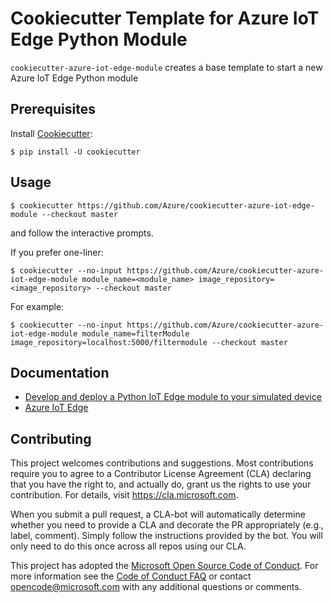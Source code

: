 # Cookiecutter Template for Azure IoT Edge Python Module

`cookiecutter-azure-iot-edge-module` creates a base template to start a new Azure IoT Edge Python module

## Prerequisites
Install [Cookiecutter](https://github.com/audreyr/cookiecutter):
```
$ pip install -U cookiecutter
```

## Usage
```
$ cookiecutter https://github.com/Azure/cookiecutter-azure-iot-edge-module --checkout master
```
and follow the interactive prompts.

If you prefer one-liner:
```
$ cookiecutter --no-input https://github.com/Azure/cookiecutter-azure-iot-edge-module module_name=<module_name> image_repository=<image_repository> --checkout master
```

For example:
```
$ cookiecutter --no-input https://github.com/Azure/cookiecutter-azure-iot-edge-module module_name=filterModule image_repository=localhost:5000/filtermodule --checkout master
```

## Documentation
* [Develop and deploy a Python IoT Edge module to your simulated device](https://docs.microsoft.com/en-us/azure/iot-edge/tutorial-python-module)
* [Azure IoT Edge](https://docs.microsoft.com/en-us/azure/iot-edge/)

## Contributing

This project welcomes contributions and suggestions.  Most contributions require you to agree to a
Contributor License Agreement (CLA) declaring that you have the right to, and actually do, grant us
the rights to use your contribution. For details, visit https://cla.microsoft.com.

When you submit a pull request, a CLA-bot will automatically determine whether you need to provide
a CLA and decorate the PR appropriately (e.g., label, comment). Simply follow the instructions
provided by the bot. You will only need to do this once across all repos using our CLA.

This project has adopted the [Microsoft Open Source Code of Conduct](https://opensource.microsoft.com/codeofconduct/).
For more information see the [Code of Conduct FAQ](https://opensource.microsoft.com/codeofconduct/faq/) or
contact [opencode@microsoft.com](mailto:opencode@microsoft.com) with any additional questions or comments.
